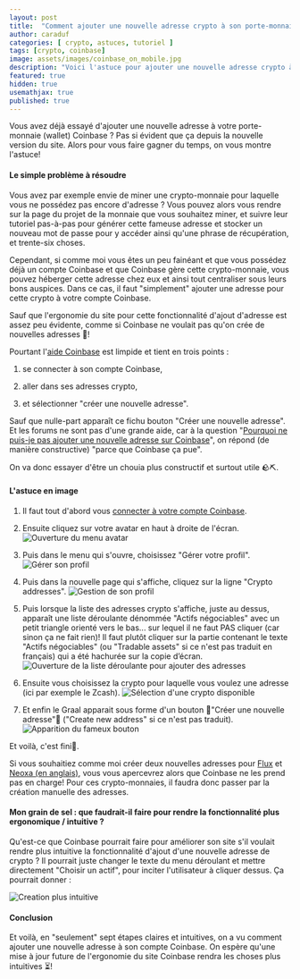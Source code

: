 ```yaml
---
layout: post
title:  "Comment ajouter une nouvelle adresse crypto à son porte-monnaie Coinbase ?"
author: caraduf
categories: [ crypto, astuces, tutoriel ]
tags: [crypto, coinbase]
image: assets/images/coinbase_on_mobile.jpg
description: "Voici l'astuce pour ajouter une nouvelle adresse crypto à son porte-monnaie (wallet)  Coinbase depuis la nouvelle interface du site."
featured: true
hidden: true
usemathjax: true
published: true
---
```


Vous avez déjà essayé d'ajouter une nouvelle adresse à votre porte-monnaie (wallet) Coinbase ? Pas si évident que ça depuis la nouvelle version du site. Alors pour vous faire gagner du temps, on vous montre l'astuce!

<!-- Pub -->

#### Le simple problème à résoudre

Vous avez par exemple envie de miner une crypto-monnaie pour laquelle vous ne possédez pas encore d'adresse ? Vous pouvez alors vous rendre sur la page du projet de la monnaie que vous souhaitez miner, et suivre leur tutoriel pas-à-pas pour générer cette fameuse adresse et stocker un nouveau mot de passe pour y accéder ainsi qu'une phrase de récupération, et trente-six choses. 

Cependant, si comme moi vous êtes un peu fainéant et que vous possédez déjà un compte Coinbase et que Coinbase gère cette crypto-monnaie, vous pouvez héberger cette adresse chez eux et ainsi tout centraliser sous leurs bons auspices. Dans ce cas, il faut "simplement" ajouter une adresse pour cette crypto à votre compte Coinbase. 

Sauf que l'ergonomie du site pour cette fonctionnalité d'ajout d'adresse est assez peu évidente, comme si Coinbase ne voulait pas qu'on crée de nouvelles adresses 🤔!

Pourtant l'[aide Coinbase](https://help.coinbase.com/en/coinbase/getting-started/crypto-education/crypto-address) est limpide et tient en trois points : 

1. se connecter à son compte Coinbase, 

2. aller dans ses adresses crypto, 

3. et sélectionner "créer une nouvelle adresse". 

Sauf que nulle-part apparaît ce fichu bouton "Créer une nouvelle adresse". Et les forums ne sont pas d'une grande aide, car à la question "[Pourquoi ne puis-je pas ajouter une nouvelle adresse sur Coinbase](https://www.reddit.com/r/CoinBase/comments/htd1oe/why_cant_i_create_a_new_wallet_address/)", on répond (de manière constructive) "parce que Coinbase ça pue". 

On va donc essayer d'être un chouia plus constructif et surtout utile 🪨⛏️.

#### L'astuce en image

1. Il faut tout d'abord vous [connecter à votre compte Coinbase](https://login.coinbase.com/signin).

2. Ensuite cliquez sur votre avatar en haut à droite de l'écran.
    ![Ouverture du menu avatar](/assets/images/welcomeScreen.jpg "Cliquer sur son avatar")
    
3. Puis dans le menu qui s'ouvre, choisissez "Gérer votre profil".
    ![Gérer son profil](/assets/images/openProfile.jpg "Cliquer sur son gérer vorre profil")
    
4. Puis dans la nouvelle page qui s'affiche, cliquez sur la ligne "Crypto addresses".
    ![Gestion de son profil](/assets/images/manageProfile.jpg "Cliquer sur les adresses crypto")

5. Puis lorsque la liste des adresses crypto s'affiche, juste au dessus, apparaît une liste déroulante dénommée "Actifs négociables" avec un petit triangle orienté vers le bas... sur lequel il ne faut PAS cliquer (car sinon ça ne fait rien)! Il faut plutôt cliquer sur la partie contenant le texte "Actifs négociables" (ou "Tradable assets" si ce n'est pas traduit en français) qui a été hachurée sur la copie d’écran.
    ![Ouverture de la liste déroulante pour ajouter des adresses](/assets/images/showAddresses.jpg "Cliquer sur le texte Actifs négociables")
    
6. Ensuite vous choisissez la crypto pour laquelle vous voulez une adresse (ici par exemple le Zcash).
    ![Sélection d'une crypto disponible](/assets/images/selectCoin.jpg "Cliquer sur une crypto")

7. Et enfin le Graal apparait sous forme d'un bouton 🎺"Créer une nouvelle adresse"🎺 ("Create new address" si ce n'est pas traduit).
    ![Apparition du fameux bouton](/assets/images/createAddress.jpg "Cliquer sur le bouton créer une adresse")
    
Et voilà, c'est fini🏁.

Si vous souhaitiez comme moi créer deux nouvelles adresses pour [Flux](https://journalducoin.com/analyses/flux-le-projet-crypto-qui-ouvre-la-voie-vers-linternet-de-demain/) et [Neoxa (en anglais)](https://www.neoxa.net/), vous vous apercevrez alors que Coinbase ne les prend pas en charge! Pour ces crypto-monnaies, il faudra donc passer par la création manuelle des adresses. 

#### Mon grain de sel : que faudrait-il faire pour rendre la fonctionnalité plus ergonomique / intuitive ?

Qu'est-ce que Coinbase pourrait faire pour améliorer son site s'il voulait rendre plus intuitive la fonctionnalité d'ajout d'une nouvelle adresse de crypto ? Il pourrait juste changer le texte du menu déroulant et mettre directement "Choisir un actif", pour inciter l'utilisateur à cliquer dessus. Ça pourrait donner :

![Creation plus intuitive](/assets/images/coinbase-more-intuitive.jpg "Mon grain de sel pour rendre l'ajout d'une adresse plus intuitif")




    
#### Conclusion

Et voilà, en "seulement" sept étapes claires et intuitives, on a vu comment ajouter une nouvelle adresse à son compte Coinbase. On espère qu'une mise à jour future de l'ergonomie du site Coinbase rendra les choses plus intuitives ⏳!

